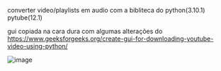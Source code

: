 converter video/playlists em audio com a bibliteca do python(3.10.1) pytube(12.1)

gui copiada na cara dura com algumas alterações do https://www.geeksforgeeks.org/create-gui-for-downloading-youtube-video-using-python/

![image](https://user-images.githubusercontent.com/32989586/187036602-2eb944f3-8ed6-488b-9484-47c86179e177.png)

